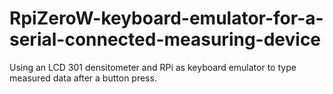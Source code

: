 # RpiZeroW-keyboard-emulator-for-a-serial-connected-measuring-device
Using an LCD 301 densitometer and RPi as keyboard emulator to type measured data after a button press.
